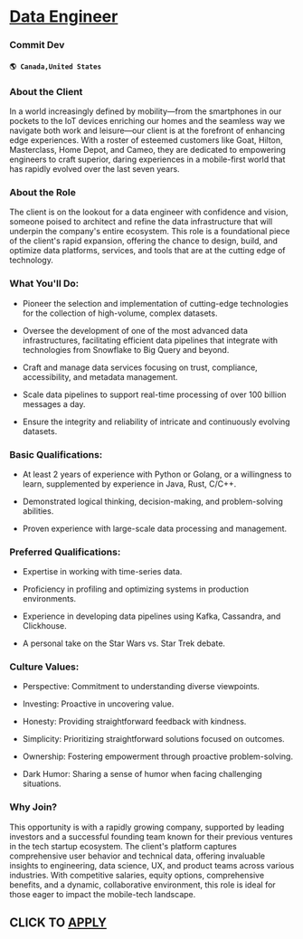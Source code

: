 # [Data Engineer](https://www.remotewlb.com/apply/data-engineer-86552)  
### Commit Dev  
#### `🌎 Canada,United States`  

### About the Client

In a world increasingly defined by mobility—from the smartphones in our pockets to the IoT devices enriching our homes and the seamless way we navigate both work and leisure—our client is at the forefront of enhancing edge experiences. With a roster of esteemed customers like Goat, Hilton, Masterclass, Home Depot, and Cameo, they are dedicated to empowering engineers to craft superior, daring experiences in a mobile-first world that has rapidly evolved over the last seven years.

### About the Role

The client is on the lookout for a data engineer with confidence and vision, someone poised to architect and refine the data infrastructure that will underpin the company's entire ecosystem. This role is a foundational piece of the client's rapid expansion, offering the chance to design, build, and optimize data platforms, services, and tools that are at the cutting edge of technology.

### What You'll Do:

  * Pioneer the selection and implementation of cutting-edge technologies for the collection of high-volume, complex datasets.

  * Oversee the development of one of the most advanced data infrastructures, facilitating efficient data pipelines that integrate with technologies from Snowflake to Big Query and beyond.

  * Craft and manage data services focusing on trust, compliance, accessibility, and metadata management.

  * Scale data pipelines to support real-time processing of over 100 billion messages a day.

  * Ensure the integrity and reliability of intricate and continuously evolving datasets.

### Basic Qualifications:

  * At least 2 years of experience with Python or Golang, or a willingness to learn, supplemented by experience in Java, Rust, C/C++.

  * Demonstrated logical thinking, decision-making, and problem-solving abilities.

  * Proven experience with large-scale data processing and management.

### Preferred Qualifications:

  * Expertise in working with time-series data.

  * Proficiency in profiling and optimizing systems in production environments.

  * Experience in developing data pipelines using Kafka, Cassandra, and Clickhouse.

  * A personal take on the Star Wars vs. Star Trek debate.

### Culture Values:

  * Perspective: Commitment to understanding diverse viewpoints.

  * Investing: Proactive in uncovering value.

  * Honesty: Providing straightforward feedback with kindness.

  * Simplicity: Prioritizing straightforward solutions focused on outcomes.

  * Ownership: Fostering empowerment through proactive problem-solving.

  * Dark Humor: Sharing a sense of humor when facing challenging situations.

### Why Join?

This opportunity is with a rapidly growing company, supported by leading investors and a successful founding team known for their previous ventures in the tech startup ecosystem. The client's platform captures comprehensive user behavior and technical data, offering invaluable insights to engineering, data science, UX, and product teams across various industries. With competitive salaries, equity options, comprehensive benefits, and a dynamic, collaborative environment, this role is ideal for those eager to impact the mobile-tech landscape.

  
## CLICK TO [APPLY](https://www.remotewlb.com/apply/data-engineer-86552)

